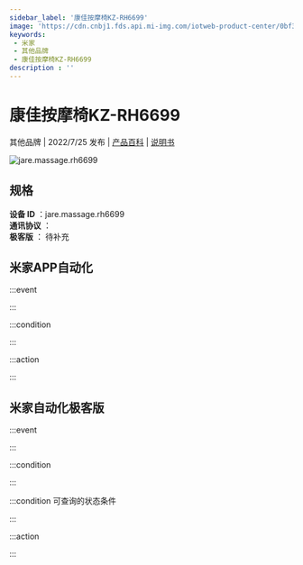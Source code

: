 ```yaml
---
sidebar_label: '康佳按摩椅KZ-RH6699'
image: 'https://cdn.cnbj1.fds.api.mi-img.com/iotweb-product-center/0bf386d6f53d36dd4b4088c2ee434143_1654134305349.png?GalaxyAccessKeyId=AKVGLQWBOVIRQ3XLEW&Expires=9223372036854775807&Signature=kOYQrN8kOff2gSV6hmk6FFi/rYs='
keywords: 
 - 米家
 - 其他品牌
 - 康佳按摩椅KZ-RH6699
description : ''
---
```

# 康佳按摩椅KZ-RH6699

其他品牌 | 2022/7/25 发布 | [产品百科](https://home.mi.com/webapp/content/baike/product/index.html?model=jare.massage.rh6699/) | [说明书](https://home.mi.com/views/introduction.html?model=jare.massage.rh6699&region=cn)

![jare.massage.rh6699](https://cdn.cnbj1.fds.api.mi-img.com/iotweb-product-center/0bf386d6f53d36dd4b4088c2ee434143_1654134305349.png?GalaxyAccessKeyId=AKVGLQWBOVIRQ3XLEW&Expires=9223372036854775807&Signature=kOYQrN8kOff2gSV6hmk6FFi/rYs=)

## 规格  
> 
**设备 ID** ：jare.massage.rh6699  
**通讯协议** ：  
**极客版**  ： 待补充 


## 米家APP自动化  

:::event  

:::

:::condition  

:::

:::action   

:::

## 米家自动化极客版  

:::event  

:::

:::condition  

:::

:::condition 可查询的状态条件  

:::

:::action  

:::

        
